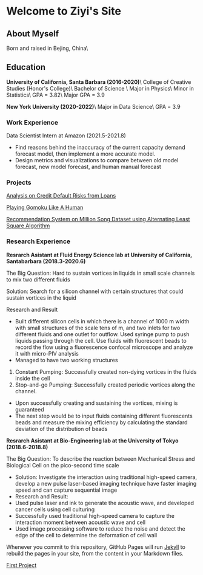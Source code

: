 # Welcome to Ziyi's Site

## About Myself

Born and raised in Bejing, China\\


## Education

**University of California, Santa Barbara (2016-2020)**\\
College of Creative Studies (Honor's College)\\
Bachelor of Science \\
Major in Physics\\
Minor in Statistics\\
GPA = 3.82\\
Major GPA = 3.9

**New York University (2020-2022)**\\
Major in Data Science\\
GPA = 3.9

### Work Experience

Data Scientist Intern at Amazon (2021.5-2021.8)
- Find reasons behind the inaccuracy of the current capacity demand forecast model, then implement a more accurate model.
- Design metrics and visualizations to compare between old model forecast, new model forecast, and human manual forecast

### Projects

[Analysis on Credit Default Risks from Loans](https://github.com/messixieziyi/xieziyi.github.io/blob/main/Analysis%20on%20Credit%20Default%20Risks%20from%20Loans%20.pdf)

[Playing Gomoku Like A Human](https://github.com/messixieziyi/xieziyi.github.io/blob/main/Playing%20Gomoku%20Like%20A%20Human.pdf)

[Recommendation System on Million Song Dataset using Alternating Least Square Algorithm](https://github.com/messixieziyi/xieziyi.github.io/blob/main/Recommendation%20System%20on%20Million%20Song%20Dataset%20using%20Alternating%20Least%20Square%20Algorithm.pdf)

### Research Experience

**Resrarch Asistant at Fluid Energy Science lab at University of California, Santabarbara (2018.3-2020.6)**

The Big Question: Hard to sustain vortices in liquids in small scale channels to mix two
different fluids

Solution: Search for a silicon channel with certain structures that could sustain vortices in the
liquid

Research and Result
- Built different silicon cells in which there is a channel of 1000 m width with small
structures of the scale tens of m, and two inlets for two different fluids and one outlet for
outflow. Used syringe pump to push liquids passing through the cell. Use fluids with
fluorescent beads to record the flow using a fluorescence confocal microscope and analyze
it with micro-PIV analysis
- Managed to have two working structures
1. Constant Pumping: Successfully created non-dying vortices in the fluids inside the
cell
2. Stop-and-go Pumping: Successfully created periodic vortices along the channel.
- Upon successfully creating and sustaining the vortices, mixing is guaranteed
- The next step would be to input fluids containing different fluorescents beads and measure
the mixing efficiency by calculating the standard deviation of the distribution of beads

**Resrarch Asistant at Bio-Engineering lab at the University of Tokyo (2018.6-2018.8)**

The Big Question: To describe the reaction between Mechanical Stress and Biological Cell
on the pico-second time scale
- Solution: Investigate the interaction using traditional high-speed camera, develop a new
pulse laser-based imaging technique have faster imaging speed and can capture sequential
image
- Research and Result:
- Used pulse laser and ink to generate the acoustic wave, and developed cancer cells using
cell culturing
- Successfully used traditional high-speed camera to capture the interaction moment
between acoustic wave and cell
- Used image processing software to reduce the noise and detect the edge of the cell to
determine the deformation of cell wall

Whenever you commit to this repository, GitHub Pages will run [Jekyll](https://jekyllrb.com/) to rebuild the pages in your site, from the content in your Markdown files.


[First Project](https://github.com/messixieziyi/xieziyi.github.io/blob/main/Analysis%20on%20Credit%20Default%20Risks%20from%20Loans%20.pdf)

